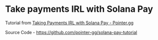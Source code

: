 # Take payments IRL with Solana Pay

Tutorial from [Taking Payments IRL with Solana Pay - Pointer.gg](https://www.pointer.gg/tutorials/solana-pay-irl-payments/944eba7e-82c6-4527-b55c-5411cdf63b23)

Source Code - https://github.com/pointer-gg/solana-pay-tutorial